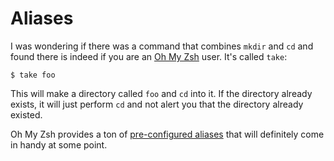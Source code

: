 # Aliases

I was wondering if there was a command that combines `mkdir` and `cd` and found
there is indeed if you are an [Oh My Zsh](https://github.com/ohmyzsh/ohmyzsh)
user. It's called `take`:

```shell
$ take foo
```

This will make a directory called `foo` and `cd` into it. If the directory
already exists, it will just perform `cd` and not alert you that the directory
already existed.

Oh My Zsh provides a ton of
[pre-configured aliases](https://github.com/ohmyzsh/ohmyzsh/wiki/Cheatsheet)
that will definitely come in handy at some point.
